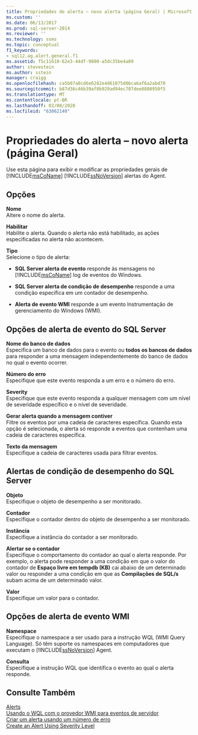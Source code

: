 ```yaml
---
title: Propriedades do alerta – novo alerta (página Geral) | Microsoft Docs
ms.custom: ''
ms.date: 06/13/2017
ms.prod: sql-server-2014
ms.reviewer: ''
ms.technology: ssms
ms.topic: conceptual
f1_keywords:
- sql12.ag.alert.general.f1
ms.assetid: f5c11610-62e3-44df-9800-a5dc35be4a09
author: stevestein
ms.author: sstein
manager: craigg
ms.openlocfilehash: ca5b07a0cd6e6282e4d61075d86ca6af6a2abd70
ms.sourcegitcommit: b87d36c46b39af8b929ad94ec707dee8800950f5
ms.translationtype: MT
ms.contentlocale: pt-BR
ms.lasthandoff: 02/08/2020
ms.locfileid: "63062140"
---
```

# <a name="alert-properties-new-alert-general-page"></a>Propriedades do alerta – novo alerta (página Geral)
  Use esta página para exibir e modificar as propriedades gerais de [!INCLUDE[msCoName](../../includes/msconame-md.md)] [!INCLUDE[ssNoVersion](../../includes/ssnoversion-md.md)] alertas do Agent.  
  
## <a name="options"></a>Opções  
 **Nome**  
 Altere o nome do alerta.  
  
 **Habilitar**  
 Habilite o alerta. Quando o alerta não está habilitado, as ações especificadas no alerta não acontecem.  
  
 **Tipo**  
 Selecione o tipo de alerta:  
  
-   **SQL Server alerta de evento** responde às mensagens no [!INCLUDE[msCoName](../../includes/msconame-md.md)] log de eventos do Windows.  
  
-   **SQL Server alerta de condição de desempenho** responde a uma condição específica em um contador de desempenho.  
  
-   **Alerta de evento WMI** responde a um evento Instrumentação de gerenciamento do Windows (WMI).  
  
## <a name="sql-server-event-alert-options"></a>Opções de alerta de evento do SQL Server  
 **Nome do banco de dados**  
 Especifica um banco de dados para o evento ou **todos os bancos de dados** para responder a uma mensagem independentemente do banco de dados no qual o evento ocorrer.  
  
 **Número do erro**  
 Especifique que este evento responda a um erro e o número do erro.  
  
 **Severity**  
 Especifique que este evento responda a qualquer mensagem com um nível de severidade específico e o nível de severidade.  
  
 **Gerar alerta quando a mensagem contiver**  
 Filtre os eventos por uma cadeia de caracteres específica. Quando esta opção é selecionada, o alerta só responde a eventos que contenham uma cadeia de caracteres específica.  
  
 **Texto da mensagem**  
 Especifique a cadeia de caracteres usada para filtrar eventos.  
  
## <a name="sql-server-performance-condition-alerts"></a>Alertas de condição de desempenho do SQL Server  
 **Objeto**  
 Especifique o objeto de desempenho a ser monitorado.  
  
 **Contador**  
 Especifique o contador dentro do objeto de desempenho a ser monitorado.  
  
 **Instância**  
 Especifique a instância do contador a ser monitorado.  
  
 **Alertar se o contador**  
 Especifique o comportamento do contador ao qual o alerta responde. Por exemplo, o alerta pode responder a uma condição em que o valor do contador de **Espaço livre em tempdb (KB)** cai abaixo de um determinado valor ou responder a uma condição em que as **Compilações de SQL/s** subam acima de um determinado valor.  
  
 **Valor**  
 Especifique um valor para o contador.  
  
## <a name="wmi-event-alert-options"></a>Opções de alerta de evento WMI  
 **Namespace**  
 Especifique o namespace a ser usado para a instrução WQL (WMI Query Language). Só têm suporte os namespaces em computadores que executam o [!INCLUDE[ssNoVersion](../../includes/ssnoversion-md.md)] Agent.  
  
 **Consulta**  
 Especifique a instrução WQL que identifica o evento ao qual o alerta responde.  
  
## <a name="see-also"></a>Consulte Também  
 [Alerts](alerts.md)   
 [Usando o WQL com o provedor WMI para eventos de servidor](../../relational-databases/wmi-provider-server-events/using-wql-with-the-wmi-provider-for-server-events.md)   
 [Criar um alerta usando um número de erro](create-an-alert-using-an-error-number.md)   
 [Create an Alert Using Severity Level](create-an-alert-using-severity-level.md)  
  
  
